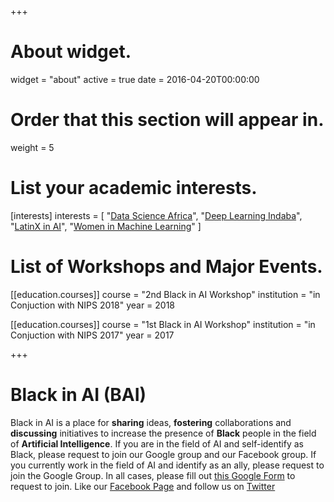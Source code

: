 +++
# About widget.
widget = "about"
active = true
date = 2016-04-20T00:00:00

# Order that this section will appear in.
weight = 5

# List your academic interests.
[interests]
  interests = [
    "[Data Science Africa](http://www.datascienceafrica.org)",
    "[Deep Learning Indaba](http://www.deeplearningindaba.com)",
    "[LatinX in AI](http://www.latinxinai.org)",
    "[Women in Machine Learning](https://wimlworkshop.org)"
  ]

# List of Workshops and Major Events.
[[education.courses]]
  course = "2nd Black in AI Workshop"
  institution = "in Conjuction with NIPS 2018"
  year = 2018

[[education.courses]]
  course = "1st Black in AI Workshop"
  institution = "in Conjuction with NIPS 2017"
  year = 2017

+++

# Black in AI (BAI)

Black in AI is a place for __sharing__ ideas, __fostering__ collaborations and __discussing__ initiatives to increase the presence of __Black__ people in the field of __Artificial Intelligence__.
If you are in the field of AI and self-identify as Black, please request to join our Google group and our Facebook group.
If you currently work in the field of AI and identify as an ally, please request to join the Google Group. In all cases, please fill out [this Google Form](https://goo.gl/forms/CMDkD5CuLjc0IAJi1) to request to join.
Like our [Facebook Page](https://www.facebook.com/blackinai/) and follow us on [Twitter](https://twitter.com/black_in_ai)
